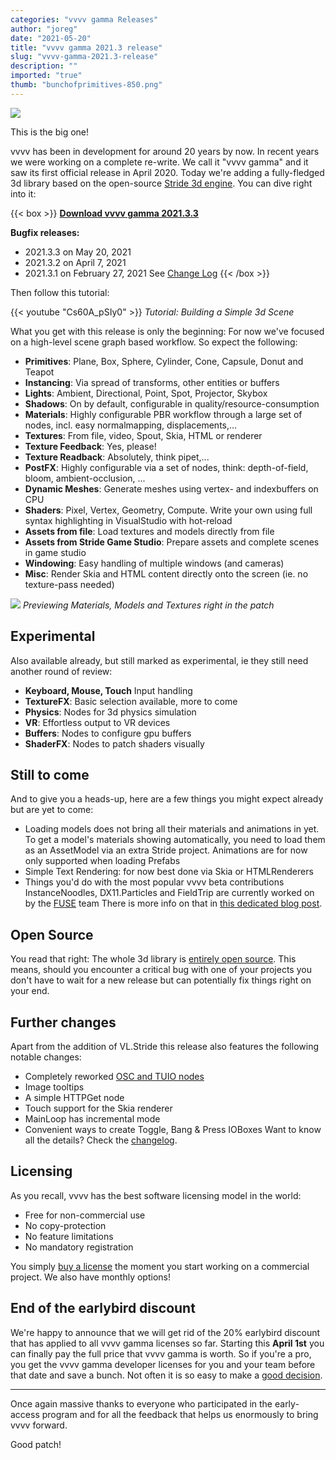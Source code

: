```yaml
---
categories: "vvvv gamma Releases"
author: "joreg"
date: "2021-05-20"
title: "vvvv gamma 2021.3 release"
slug: "vvvv-gamma-2021.3-release"
description: ""
imported: "true"
thumb: "bunchofprimitives-850.png"
---
```


![](bunchofprimitives-850.png)

This is the big one!

vvvv has been in development for around 20 years by now. In recent years we were working on a complete re-write. We call it "vvvv gamma" and it saw its first official release in April 2020. Today we're adding a fully-fledged 3d library based on the open-source [Stride 3d engine](http://stride3d.net/). You can dive right into it:

{{< box >}}
**[Download vvvv gamma 2021.3.3](http://visualprogramming.net/#Download)**

**Bugfix releases:**
* 2021.3.3 on May 20, 2021
* 2021.3.2 on April 7, 2021
* 2021.3.1 on February 27, 2021
See [Change Log](https://thegraybook.vvvv.org/changelog/2021.3.html)
{{< /box >}}

Then follow this tutorial:

{{< youtube "Cs60A_pSIy0" >}}
*Tutorial: Building a Simple 3d Scene*

What you get with this release is only the beginning: For now we've focused on a high-level scene graph based workflow. So expect the following:
* **Primitives**: Plane, Box, Sphere, Cylinder, Cone, Capsule, Donut and Teapot 
* **Instancing**: Via spread of transforms, other entities or buffers
* **Lights**: Ambient, Directional, Point, Spot, Projector, Skybox
* **Shadows**: On by default, configurable in quality/resource-consumption
* **Materials**: Highly configurable PBR workflow through a large set of nodes, incl. easy normalmapping, displacements,...
* **Textures**: From file, video, Spout, Skia, HTML or renderer
* **Texture Feedback**: Yes, please!
* **Texture Readback**: Absolutely, think pipet,...
* **PostFX**: Highly configurable via a set of nodes, think: depth-of-field, bloom, ambient-occlusion, ...
* **Dynamic Meshes**: Generate meshes using vertex- and indexbuffers on CPU
* **Shaders**: Pixel, Vertex, Geometry, Compute. Write your own using full syntax highlighting in VisualStudio with hot-reload
* **Assets from file**: Load textures and models directly from file
* **Assets from Stride Game Studio**: Prepare assets and complete scenes in game studio
* **Windowing**: Easy handling of multiple windows (and cameras)
* **Misc**: Render Skia and HTML content directly onto the screen (ie. no texture-pass needed)

![](patchpreviews840.png) 
*Previewing Materials, Models and Textures right in the patch*

## Experimental

Also available already, but still marked as experimental, ie they still need another round of review:
* **Keyboard, Mouse, Touch** Input handling
* **TextureFX**: Basic selection available, more to come
* **Physics**: Nodes for 3d physics simulation
* **VR**: Effortless output to VR devices
* **Buffers**: Nodes to configure gpu buffers
* **ShaderFX**: Nodes to patch shaders visually

## Still to come

And to give you a heads-up, here are a few things you might expect already but are yet to come:
* Loading models does not bring all their materials and animations in yet. To get a model's materials showing automatically, you need to load them as an AssetModel via an extra Stride project. Animations are for now only supported when loading Prefabs
* Simple Text Rendering: for now best done via Skia or HTMLRenderers
* Things you'd do with the most popular vvvv beta contributions InstanceNoodles, DX11.Particles and FieldTrip are currently worked on by the [FUSE](https://discourse.vvvv.org/t/fuse-project/19000) team
There is more info on that in [this dedicated blog post](/blog/2021/vl-stride-3d-engine-update-4).
## Open Source

You read that right: The whole 3d library is [entirely open source](https://github.com/vvvv/VL.Stride). This means, should you encounter a critical bug with one of your projects you don't have to wait for a new release but can potentially fix things right on your end. 

## Further changes

Apart from the addition of VL.Stride this release also features the following notable changes:
- Completely reworked [OSC and TUIO nodes](/blog/2020/vl-new-osc-and-tuio-nodes)
- Image tooltips
- A simple HTTPGet node
- Touch support for the Skia renderer
- MainLoop has incremental mode
- Convenient ways to create Toggle, Bang & Press IOBoxes
Want to know all the details? Check the [changelog](https://thegraybook.vvvv.org/changelog/2021.3.html).

##  Licensing

As you recall, vvvv has the best software licensing model in the world: 

* Free for non-commercial use
* No copy-protection
* No feature limitations
* No mandatory registration

You simply [buy a license](https://store.vvvv.org/) the moment you start working on a commercial project. We also have monthly options!

##  End of the earlybird discount

We're happy to announce that we will get rid of the 20% earlybird discount that has applied to all vvvv gamma licenses so far. Starting this **April 1st** you can finally pay the full price that vvvv gamma is worth. So if you're a pro, you get the vvvv gamma developer licenses for you and your team before that date and save a bunch. Not often it is so easy to make a [good decision](https://store.vvvv.org/).

---

Once again massive thanks to everyone who participated in the early-access program and for all the feedback that helps us enormously to bring vvvv forward.

Good patch!

